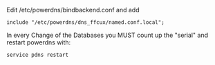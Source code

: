 
Edit /etc/powerdns/bindbackend.conf and add

    include "/etc/powerdns/dns_ffcux/named.conf.local";


In every Change of the Databases you MUST count up the "serial" and restart powerdns with:

    service pdns restart


